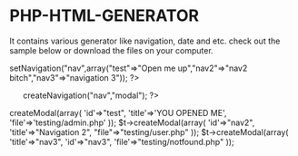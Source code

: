 # PHP-HTML-GENERATOR
It contains various generator like navigation, date and etc.
check out the sample below or download the files on your computer.

<?php
$t = new Template();
$t->setNavigation("nav",array("test"=>"Open me up","nav2"=>"nav2 bitch","nav3"=>"navigation 3"));
?>
<ul>
	<?php
$t->createNavigation("nav","modal");
?>
</ul>

<?php
$t->createModal(array(
		'id'=>"test",
		'title'=>'YOU OPENED ME',
		'file'=>'testing/admin.php'
));

$t->createModal(array(
		'id'=>"nav2",
		'title'=>"Navigation 2",
		"file"=>"testing/user.php"
));


$t->createModal(array(
	'title'=>"nav3",
	'id'=>"nav3",
	'file'=>"testing/notfound.php"
));
